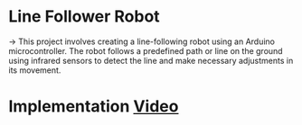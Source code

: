 # Line Follower Robot

-> This project involves creating a line-following robot using an Arduino microcontroller. The robot follows a predefined path or line on the ground using infrared sensors to detect the line and make necessary adjustments in its movement.

# Implementation [Video](https://geuac-my.sharepoint.com/:v:/g/personal/21022109_geu_ac_in/EfzswFv9-M1Nu_r0viun3TIBGBUgg-pNA1_6fYiQuPa0tA)

